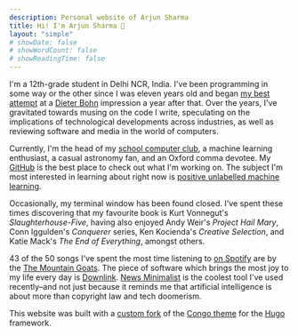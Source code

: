 ```yaml
---
description: Personal website of Arjun Sharma
title: Hi! I'm Arjun Sharma 👋
layout: "simple"
# showDate: false
# showWordCount: false
# showReadingTime: false
---
```


I'm a 12th-grade student in Delhi NCR, India. I've been programming in some way or the other since I was eleven years old and began [my best attempt](/blog) at a [Dieter Bohn](https://www.theverge.com/authors/dieter-bohn) impression a year after that. Over the years, I've gravitated towards musing on the code I write, speculating on the implications of technological developments across industries, as well as reviewing software and media in the world of computers.

Currently, I'm the head of my [school computer club](https://tsrsmegabyte.com), a machine learning enthusiast, a casual astronomy fan, and an Oxford comma devotee. My [GitHub](https://github.com/ArjunS07) is the best place to check out what I'm working on. The subject I'm most interested in learning about right now is [positive unlabelled machine learning](https://www.cs.uic.edu/~liub/NSF/PSC-IIS-0307239.html).

Occasionally, my terminal window has been found closed. I've spent these times discovering that my favourite book is Kurt Vonnegut's _Slaughterhouse-Five_, having also enjoyed Andy Weir's _Project Hail Mary_, Conn Iggulden's _Conquerer_ series, Ken Kocienda's _Creative Selection_, and Katie Mack's _The End of Everything_, amongst others.

43 of the 50 songs I've spent the most time listening to [on Spotify](https://open.spotify.com/user/312t5wi46n3yze3f6kuyjza4mspu?si=f765f49e744641fa) are by the [The Mountain Goats](https://www.mountain-goats.com). The piece of software which brings the most joy to my life every day is [Downlink](http://downlinkapp.com). [News Minimalist](https://www.newsminimalist.com) is the coolest tool I've used recently–and not just because it reminds me that artificial intelligence is about more than copyright law and tech doomerism.

This website was built with a [custom fork](https://github.com/ArjunS07/personal-website) of the [Congo theme](https://github.com/jpanther/congo) for the [Hugo](gohugo.io) framework.